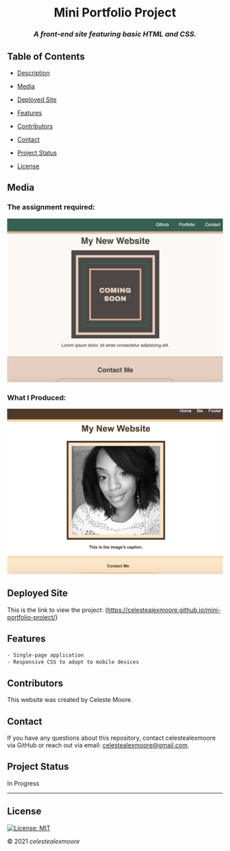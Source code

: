 <div align="center">

# Mini Portfolio Project

### _A front-end site featuring basic HTML and CSS._
</div>

## Table of Contents

- [Description](#Description)

- [Media](#Media)

- [Deployed Site](#deployed-site)

- [Features](#Features)

- [Contributors](#Contributors)

- [Contact](#Contact)

- [Project Status](#project-status)

- [License](#License)

## Media

### The assignment required:

![The Assignment Required:](./Develop/assets/photos/schoolSite.png)

### What I Produced:

![What I Produced:](./Develop/assets/photos/mySite.png)

## Deployed Site

   This is the link to view the project: (https://celestealexmoore.github.io/mini-portfolio-project/)

## Features
    - Single-page application
    - Responsive CSS to adapt to mobile devices

## Contributors

This website was created by Celeste Moore.

## Contact

If you have any questions about this repository, contact celestealexmoore via GitHub or reach out via email:
celestealexmoore@gmail.com.

## Project Status

In Progress

---

## License

[![License: MIT](https://img.shields.io/badge/License-MIT-blueviolet.svg)](https://opensource.org/licenses/MIT)

© 2021 _celestealexmoore_